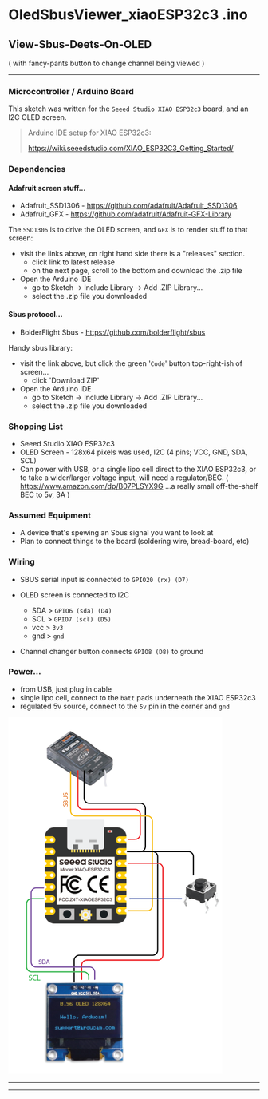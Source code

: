 # OledSbusViewer_xiaoESP32c3 .ino

## View-Sbus-Deets-On-OLED
( with fancy-pants button to change channel being viewed )

---


### Microcontroller / Arduino Board
This sketch was written for the `Seeed Studio XIAO ESP32c3` board, and an I2C OLED screen.

> Arduino IDE setup for XIAO ESP32c3:
> 
> https://wiki.seeedstudio.com/XIAO_ESP32C3_Getting_Started/


### Dependencies

#### Adafruit screen stuff...
- Adafruit_SSD1306 - https://github.com/adafruit/Adafruit_SSD1306
- Adafruit_GFX - https://github.com/adafruit/Adafruit-GFX-Library

The `SSD1306` is to drive the OLED screen, and `GFX` is to render stuff to that screen:

 - visit the links above, on right hand side there is a "releases" section.
   - click link to latest release
   - on the next page, scroll to the bottom and download the .zip file
 - Open the Arduino IDE
   - go to Sketch -> Include Library -> Add .ZIP Library...
   - select the .zip file you downloaded 

#### Sbus protocol...
- BolderFlight Sbus - https://github.com/bolderflight/sbus

Handy sbus library:

 - visit the link above, but click the green '`Code`' button top-right-ish of screen...
   - click 'Download ZIP'
 - Open the Arduino IDE
   - go to Sketch -> Include Library -> Add .ZIP Library...
   - select the .zip file you downloaded 

### Shopping List
 - Seeed Studio XIAO ESP32c3
 - OLED Screen - 128x64 pixels was used, I2C (4 pins; VCC, GND, SDA, SCL)
 - Can power with USB, or a single lipo cell direct to the XIAO ESP32c3, or to take a wider/larger voltage input,
   will need a regulator/BEC. ( https://www.amazon.com/dp/B07PLSYX9G ...a really small off-the-shelf BEC to 5v, 3A )

### Assumed Equipment
 - A device that's spewing an Sbus signal you want to look at
 - Plan to connect things to the board (soldering wire, bread-board, etc)
   
### Wiring
- SBUS serial input is connected to `GPIO20 (rx) (D7)`

- OLED screen is connected to I2C
  - SDA > `GPIO6 (sda) (D4)`
  - SCL > `GPIO7 (scl) (D5)`
  - vcc > `3v3`
  - gnd > `gnd`

- Channel changer button connects `GPIO8 (D8)` to ground

### Power...
 - from USB, just plug in cable
 - single lipo cell, connect to the `batt` pads underneath the XIAO ESP32c3
 - regulated 5v source, connect to the `5v` pin in the corner and `gnd`

![OledSbusViewer_xiaoESP32c3 wiring]( OledSbusViewer_xiaoESP32c3.png )


---

---


